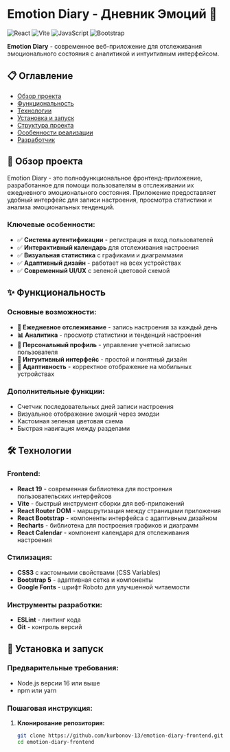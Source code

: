 # Emotion Diary - Дневник Эмоций 📖

![React](https://img.shields.io/badge/React-19.0.0-blue)
![Vite](https://img.shields.io/badge/Vite-6.3.1-purple)
![JavaScript](https://img.shields.io/badge/JavaScript-ES6+-yellow)
![Bootstrap](https://img.shields.io/badge/Bootstrap-5.3.5-green)

**Emotion Diary** - современное веб-приложение для отслеживания эмоционального состояния с аналитикой и интуитивным интерфейсом.

## 📋 Оглавление

- [Обзор проекта](#обзор-проекта)
- [Функциональность](#функциональность)
- [Технологии](#технологии)
- [Установка и запуск](#установка-и-запуск)
- [Структура проекта](#структура-проекта)
- [Особенности реализации](#особенности-реализации)
- [Разработчик](#разработчик)

## 🎯 Обзор проекта

Emotion Diary - это полнофункциональное фронтенд-приложение, разработанное для помощи пользователям в отслеживании их ежедневного эмоционального состояния. Приложение предоставляет удобный интерфейс для записи настроения, просмотра статистики и анализа эмоциональных тенденций.

### Ключевые особенности:
- ✅ **Система аутентификации** - регистрация и вход пользователей
- ✅ **Интерактивный календарь** для отслеживания настроения
- ✅ **Визуальная статистика** с графиками и диаграммами
- ✅ **Адаптивный дизайн** - работает на всех устройствах
- ✅ **Современный UI/UX** с зеленой цветовой схемой

## ✨ Функциональность

### Основные возможности:
- **📅 Ежедневное отслеживание** - запись настроения за каждый день
- **📊 Аналитика** - просмотр статистики и тенденций настроения
- **👤 Персональный профиль** - управление учетной записью пользователя
- **🎨 Интуитивный интерфейс** - простой и понятный дизайн
- **📱 Адаптивность** - корректное отображение на мобильных устройствах

### Дополнительные функции:
- Счетчик последовательных дней записи настроения
- Визуальное отображение эмоций через эмодзи
- Кастомная зеленая цветовая схема
- Быстрая навигация между разделами

## 🛠 Технологии

### Frontend:
- **React 19** - современная библиотека для построения пользовательских интерфейсов
- **Vite** - быстрый инструмент сборки для веб-приложений
- **React Router DOM** - маршрутизация между страницами приложения
- **React Bootstrap** - компоненты интерфейса с адаптивным дизайном
- **Recharts** - библиотека для построения графиков и диаграмм
- **React Calendar** - компонент календаря для отслеживания настроения

### Стилизация:
- **CSS3** с кастомными свойствами (CSS Variables)
- **Bootstrap 5** - адаптивная сетка и компоненты
- **Google Fonts** - шрифт Roboto для улучшенной читаемости

### Инструменты разработки:
- **ESLint** - линтинг кода
- **Git** - контроль версий

## 🚀 Установка и запуск

### Предварительные требования:
- Node.js версии 16 или выше
- npm или yarn

### Пошаговая инструкция:

1. **Клонирование репозитория:**
   ```bash
   git clone https://github.com/kurbonov-13/emotion-diary-frontend.git
   cd emotion-diary-frontend